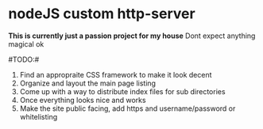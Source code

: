# nodeJS custom http-server
**This is currently just a passion project for my house**
Dont expect anything magical ok

#TODO:#
1) Find an appropraite CSS framework to make it look decent
2) Organize and layout the main page listing
3) Come up with a way to distribute index files for sub directories
4) Once everything looks nice and works
5) Make the site public facing, add https and username/password or whitelisting
